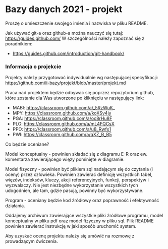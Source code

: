 # Bazy danych 2021 - projekt

Proszę o umieszczenie swojego imienia i nazwiska w pliku README.

Jak używać git-a oraz github-a można nauczyć się tutaj: https://guides.github.com/ W szczególności należy zapoznać się z poradnikiem:
- https://guides.github.com/introduction/git-handbook/


### Informacja o projekcie

Projekty należy przygotować indywidualnie wg następującej specyfikacji: https://github.com/ii-bazy/projekt/blob/master/projekt.md

Praca nad projektem będzie odbywać się poprzez repozytorium github, które zostanie dla Was utworzone po kliknięciu w następujący link:
- MABI: https://classroom.github.com/a/_5RzWuK_
- MPY: https://classroom.github.com/a/koXSv4jy
- PGA: https://classroom.github.com/a/oc8rHu8F
- PLG: https://classroom.github.com/a/mL4FQCsX
- PPO: https://classroom.github.com/a/u8_Rwfx1
- PWI: https://classroom.github.com/a/qXZ_B_B5

Co będzie oceniane?

Model konceptualny - powinien składać się z diagramu E-R oraz ew. komentarza zawierającego więzy pominięte w diagramie.

Model fizyczny - powinien być plikiem sql nadającym się do czytania (i oceny) przez człowieka. Powinien zawierać definicję wszystkich tabel, więzów, indeksów, kluczy, akcji referencyjnych, funkcji, perspektyw i wyzwalaczy. Nie jest niezbędne wykorzystanie wszystkich tych udogodnień, ale tam, gdzie pasują, powinny być wykorzystywane.

Program - oceniany będzie kod źródłowy oraz poprawność i efektywność działania.

Oddajemy archiwum zawierające wszystkie pliki źródłowe programu, model konceptualny w pliku pdf oraz model fizyczny w pliku sql. Plik README powinien zawierać instrukcję w jaki sposób uruchomić system.

Aby uzyskać ocenę projektu należy się umówić na rozmowę z prowadzącym ćwiczenia.

